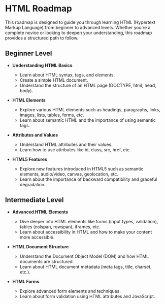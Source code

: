 # HTML Roadmap

This roadmap is designed to guide you through learning HTML (Hypertext Markup Language) from beginner to advanced levels. Whether you're a complete novice or looking to deepen your understanding, this roadmap provides a structured path to follow.

## Beginner Level

- **Understanding HTML Basics**

  - Learn about HTML syntax, tags, and elements.
  - Create a simple HTML document.
  - Understand the structure of an HTML page (DOCTYPE, html, head, body).

- **HTML Elements**

  - Explore various HTML elements such as headings, paragraphs, links, images, lists, tables, forms, etc.
  - Learn about semantic HTML and the importance of using semantic tags.

- **Attributes and Values**

  - Understand HTML attributes and their values.
  - Learn how to use attributes like id, class, src, href, etc.

- **HTML5 Features**
  - Explore new features introduced in HTML5 such as semantic elements, audio/video, canvas, geolocation, etc.
  - Learn about the importance of backward compatibility and graceful degradation.

## Intermediate Level

- **Advanced HTML Elements**

  - Dive deeper into HTML elements like forms (input types, validation), tables (colspan, rowspan), iframes, etc.
  - Learn about accessibility in HTML and how to make your content more accessible.

- **HTML Document Structure**

  - Understand the Document Object Model (DOM) and how HTML documents are structured.
  - Learn about HTML document metadata (meta tags, title, charset, etc.).

- **HTML Forms**
  - Explore advanced form elements and techniques.
  - Learn about form validation using HTML attributes and JavaScript.
